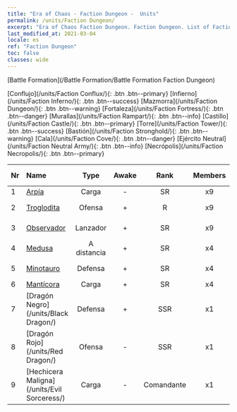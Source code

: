 ```yaml
---
title: "Era of Chaos - Faction Dungeon -  Units"
permalink: /units/Faction Dungeon/
excerpt: "Era of Chaos Faction Dungeon. Faction Dungeon. List of Faction in Era of Chaos"
last_modified_at: 2021-03-04
locale: es
ref: "Faction Dungeon"
toc: false
classes: wide
---
```

  [Battle Formation](/Battle Formation/Battle Formation Faction Dungeon)

 [Conflujo](/units/Faction Conflux/){: .btn .btn--primary} [Infierno](/units/Faction Inferno/){: .btn .btn--success} [Mazmorra](/units/Faction Dungeon/){: .btn .btn--warning} [Fortaleza](/units/Faction Fortress/){: .btn .btn--danger} [Murallas](/units/Faction Rampart/){: .btn .btn--info} [Castillo](/units/Faction Castle/){: .btn .btn--primary} [Torre](/units/Faction Tower/){: .btn .btn--success} [Bastión](/units/Faction Stronghold/){: .btn .btn--warning} [Cala](/units/Faction Cove/){: .btn .btn--danger} [Ejército Neutral](/units/Faction Neutral Army/){: .btn .btn--info} [Necrópolis](/units/Faction Necropolis/){: .btn .btn--primary} 

  | Nr |         Name        |   Type   | Awake |    Rank   |   Members     |  Stars  | Exclusive | Attack  |     HP    |  Awaken Name  |
  |:---|:--------------------|:--------:|:-----:|:---------:|:-------------:|:-------:|:---------:|:-------:|:---------:|:--------------|
  | 1 | [Arpía](/units/Harpy/) | Carga | - | SR | x9 | <i class="fas fa-star"/><i class="fas fa-star"/> | - | 74.0 | 860 |    |
  | 2 | [Troglodita](/units/Troglodyte/) | Ofensa | + | R | x9 | <i class="fas fa-star"/> | - | 86.0 | 744 |  Troglodita Oscuro  |
  | 3 | [Observador](/units/Beholder/) | Lanzador | + | SR | x9 | <i class="fas fa-star"/><i class="fas fa-star"/><i class="fas fa-star"/> | - | 115.8 | 744 |  Ojo maléfico  |
  | 4 | [Medusa](/units/Medusa/) | A distancia | + | SR | x4 | <i class="fas fa-star"/><i class="fas fa-star"/><i class="fas fa-star"/> | - | 202.0 | 1144 |  Reina Medusa  |
  | 5 | [Minotauro](/units/Minotaur/) | Defensa | + | SR | x4 | <i class="fas fa-star"/><i class="fas fa-star"/> | - | 108.0 | 2725 |  Minotauro Rey  |
  | 6 | [Mantícora](/units/Manticore/) | Carga | + | SR | x4 | <i class="fas fa-star"/><i class="fas fa-star"/><i class="fas fa-star"/> | + | 174.9 | 1917 |  Escorpícora  |
  | 7 | [Dragón Negro](/units/Black Dragon/) | Defensa | + | SSR | x1 | <i class="fas fa-star"/><i class="fas fa-star"/><i class="fas fa-star"/> | - | 430.0 | 8712 |  Rey Dragón Negro  |
  | 8 | [Dragón Rojo](/units/Red Dragon/) | Ofensa | - | SSR | x1 | <i class="fas fa-star"/><i class="fas fa-star"/><i class="fas fa-star"/> | - | 769.3 | 5431 |   -   |
  | 9 | [Hechicera Maligna](/units/Evil Sorceress/) | Carga | - | Comandante | x1 | <i class="fas fa-star"/><i class="fas fa-star"/><i class="fas fa-star"/> | - | 633.6 | 5770 |   -   |
